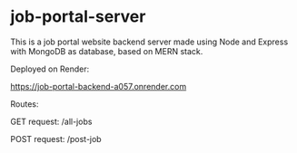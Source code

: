 # job-portal-server
This is a job portal website backend server made using Node and Express with MongoDB as database, based on MERN stack.

Deployed on Render:

https://job-portal-backend-a057.onrender.com

Routes:

GET request: /all-jobs

POST request: /post-job
